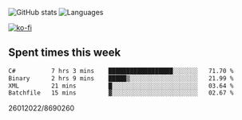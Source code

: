 ![GitHub stats](https://github-readme-stats.vercel.app/api?username=emipa606&theme=github_dark&show_icons=true) 
![Languages](https://github-readme-stats.vercel.app/api/top-langs/?username=emipa606&theme=github_dark&layout=compact)

[![ko-fi](https://ko-fi.com/img/githubbutton_sm.svg)](https://ko-fi.com/G2G55DDYD)

## Spent times this week
<!--START_SECTION:waka-->

```txt
C#          7 hrs 3 mins    ██████████████████░░░░░░░   71.70 %
Binary      2 hrs 9 mins    █████▒░░░░░░░░░░░░░░░░░░░   21.99 %
XML         21 mins         █░░░░░░░░░░░░░░░░░░░░░░░░   03.64 %
Batchfile   15 mins         ▓░░░░░░░░░░░░░░░░░░░░░░░░   02.67 %
```

<!--END_SECTION:waka-->


26012022/8690260
